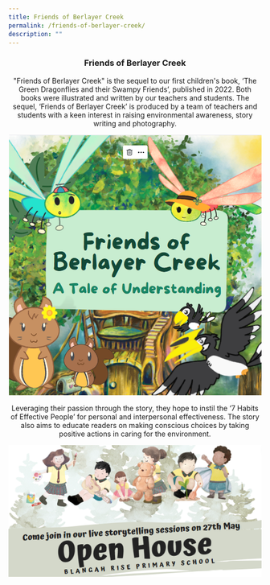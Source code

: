 ```yaml
---
title: Friends of Berlayer Creek
permalink: /friends-of-berlayer-creek/
description: ""
---
```

<center><h3>Friends of Berlayer Creek</h3>
	
"Friends of Berlayer Creek" is the sequel to our first children's book, ‘The Green Dragonflies and their Swampy Friends’, published in 2022. Both books were illustrated and written by our teachers and students. The sequel, ‘Friends of Berlayer Creek’ is produced by a team of teachers and students with a keen interest in raising environmental awareness, story writing and photography. 


![](/images/2023%20Photos/friends%20of%20berlayer%20creek%201.png)
	
Leveraging their passion through the story, they hope to instil the ‘7 Habits of Effective People’ for personal and interpersonal effectiveness. The story also aims to educate readers on making conscious choices by taking positive actions in caring for the environment.

![](/images/2023%20Photos/friends%20of%20berlayer%20creek%202.png)
</center>